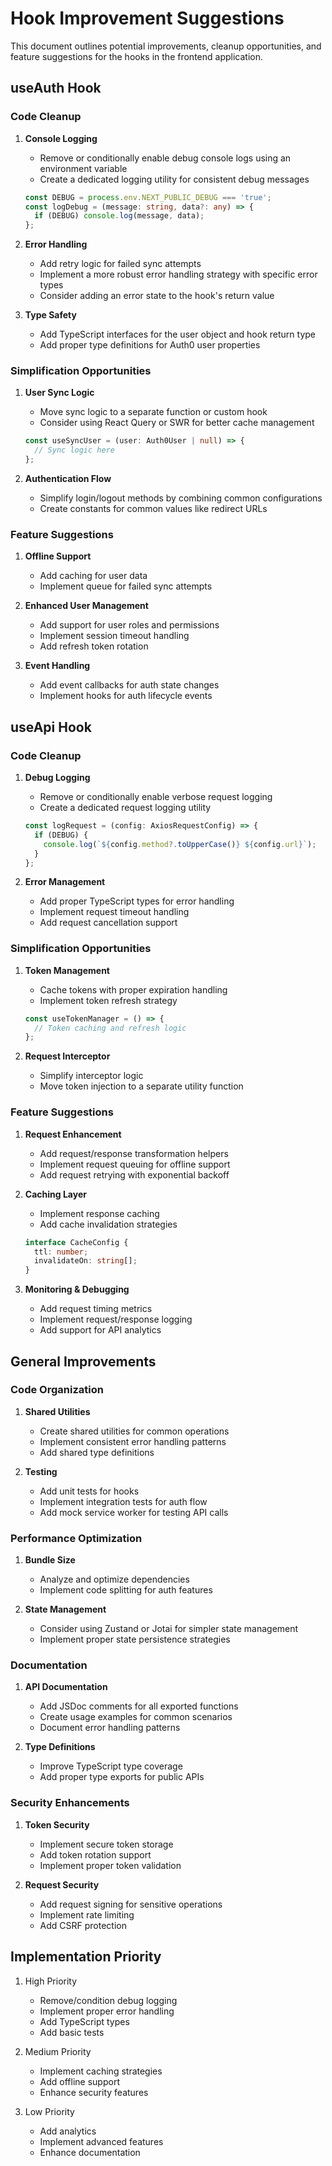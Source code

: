# Hook Improvement Suggestions

This document outlines potential improvements, cleanup opportunities, and feature suggestions for the hooks in the frontend application.

## useAuth Hook

### Code Cleanup
1. **Console Logging**
   - Remove or conditionally enable debug console logs using an environment variable
   - Create a dedicated logging utility for consistent debug messages
   ```typescript
   const DEBUG = process.env.NEXT_PUBLIC_DEBUG === 'true';
   const logDebug = (message: string, data?: any) => {
     if (DEBUG) console.log(message, data);
   };
   ```

2. **Error Handling**
   - Add retry logic for failed sync attempts
   - Implement a more robust error handling strategy with specific error types
   - Consider adding an error state to the hook's return value

3. **Type Safety**
   - Add TypeScript interfaces for the user object and hook return type
   - Add proper type definitions for Auth0 user properties

### Simplification Opportunities
1. **User Sync Logic**
   - Move sync logic to a separate function or custom hook
   - Consider using React Query or SWR for better cache management
   ```typescript
   const useSyncUser = (user: Auth0User | null) => {
     // Sync logic here
   };
   ```

2. **Authentication Flow**
   - Simplify login/logout methods by combining common configurations
   - Create constants for common values like redirect URLs

### Feature Suggestions
1. **Offline Support**
   - Add caching for user data
   - Implement queue for failed sync attempts

2. **Enhanced User Management**
   - Add support for user roles and permissions
   - Implement session timeout handling
   - Add refresh token rotation

3. **Event Handling**
   - Add event callbacks for auth state changes
   - Implement hooks for auth lifecycle events

## useApi Hook

### Code Cleanup
1. **Debug Logging**
   - Remove or conditionally enable verbose request logging
   - Create a dedicated request logging utility
   ```typescript
   const logRequest = (config: AxiosRequestConfig) => {
     if (DEBUG) {
       console.log(`${config.method?.toUpperCase()} ${config.url}`);
     }
   };
   ```

2. **Error Management**
   - Add proper TypeScript types for error handling
   - Implement request timeout handling
   - Add request cancellation support

### Simplification Opportunities
1. **Token Management**
   - Cache tokens with proper expiration handling
   - Implement token refresh strategy
   ```typescript
   const useTokenManager = () => {
     // Token caching and refresh logic
   };
   ```

2. **Request Interceptor**
   - Simplify interceptor logic
   - Move token injection to a separate utility function

### Feature Suggestions
1. **Request Enhancement**
   - Add request/response transformation helpers
   - Implement request queuing for offline support
   - Add request retrying with exponential backoff

2. **Caching Layer**
   - Implement response caching
   - Add cache invalidation strategies
   ```typescript
   interface CacheConfig {
     ttl: number;
     invalidateOn: string[];
   }
   ```

3. **Monitoring & Debugging**
   - Add request timing metrics
   - Implement request/response logging
   - Add support for API analytics

## General Improvements

### Code Organization
1. **Shared Utilities**
   - Create shared utilities for common operations
   - Implement consistent error handling patterns
   - Add shared type definitions

2. **Testing**
   - Add unit tests for hooks
   - Implement integration tests for auth flow
   - Add mock service worker for testing API calls

### Performance Optimization
1. **Bundle Size**
   - Analyze and optimize dependencies
   - Implement code splitting for auth features

2. **State Management**
   - Consider using Zustand or Jotai for simpler state management
   - Implement proper state persistence strategies

### Documentation
1. **API Documentation**
   - Add JSDoc comments for all exported functions
   - Create usage examples for common scenarios
   - Document error handling patterns

2. **Type Definitions**
   - Improve TypeScript type coverage
   - Add proper type exports for public APIs

### Security Enhancements
1. **Token Security**
   - Implement secure token storage
   - Add token rotation support
   - Implement proper token validation

2. **Request Security**
   - Add request signing for sensitive operations
   - Implement rate limiting
   - Add CSRF protection

## Implementation Priority

1. High Priority
   - Remove/condition debug logging
   - Implement proper error handling
   - Add TypeScript types
   - Add basic tests

2. Medium Priority
   - Implement caching strategies
   - Add offline support
   - Enhance security features

3. Low Priority
   - Add analytics
   - Implement advanced features
   - Enhance documentation 